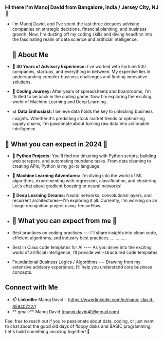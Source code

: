 ### Hi there I'm Manoj David from Bangalore, India / Jersey City, NJ 👋
- I'm Manoj David, and I've spent the last three decades advising companies on strategic decisions, financial planning, and business growth. Now, I'm dusting off my coding skills and diving headfirst into the fascinating realm of data science and artificial intelligence.
  ## :book: About Me

- 🌟 **30 Years of Advisory Experience:** I've worked with Fortune 500 companies, startups, and everything in between. My expertise lies in understanding complex business challenges and finding innovative solutions.
- 🚀 **Coding Journey:** After years of spreadsheets and boardrooms, I'm thrilled to be back in the coding game. Now I'm exploring the exciting world of Machine Learning and Deep Learning.

- 📊 **Data Enthusiast:** I believe data holds the key to unlocking business insights. Whether it's predicting stock market trends or optimizing supply chains, I'm passionate about turning raw data into actionable intelligence.

## :book: What you can expect in 2024 🎯

- 🐍 **Python Projects:** You'll find me tinkering with Python scripts, building web scrapers, and automating mundane tasks. From data cleaning to creating APIs, Python is my go-to language.

- 🤖 **Machine Learning Adventures:** I'm diving into the world of ML algorithms, experimenting with regression, classification, and clustering. Let's chat about gradient boosting or neural networks!

- 🌌 **Deep Learning Dreams:** Neural networks, convolutional layers, and recurrent architectures—I'm exploring it all. Currently, I'm working on an image recognition project using TensorFlow.
- ## :book: What you can expect from me 🎯
- Best practices on coding practices --- I’ll share insights into clean code, efficient algorithms, and industry best practices............... 
- Best in Class code templates for AI ----  As you delve into the exciting world of artificial intelligence, I’ll provide well-structured code templates
-  Foundational Business Logics / Algorithms --- Drawing from my extensive advisory experience, I’ll help you understand core business concepts.

## Connect with Me

- 📫 **LinkedIn:** Manoj David - (https://www.linkedin.com/in/manoj-david-85940722/)
- ** gmail:** Manoj David (manoj.david40@gmail.com)  

Feel free to reach out if you're passionate about data, coding, or just want to chat about the good old days of floppy disks and BASIC programming. Let's build something amazing together! 🚀
<!--
**manojdavid40/manojdavid40** is a ✨ _special_ ✨ repository because its `README.md` (this file) appears on your GitHub profile.


